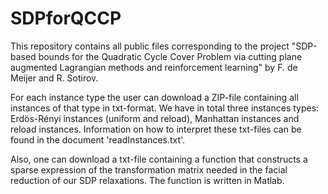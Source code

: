# SDPforQCCP
This repository contains all public files corresponding to the project "SDP-based bounds for the Quadratic Cycle Cover Problem via cutting plane augmented Lagrangian methods and reinforcement learning" by F. de Meijer and R. Sotirov. 

For each instance type the user can download a ZIP-file containing all instances of that type in txt-format. We have in total three instances types: Erdös-Rényi instances (uniform and reload), Manhattan instances and reload instances. Information on how to interpret these txt-files can be found in the document 'readInstances.txt'.

Also, one can download a txt-file containing a function that constructs a sparse expression of the transformation matrix needed in the facial reduction of our SDP relaxations. The function is written in Matlab. 
